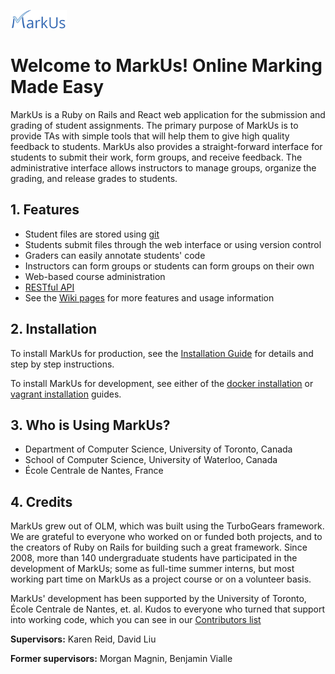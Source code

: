 ![MarkUs logo](app/assets/images/markus_logo_small.png)

Welcome to MarkUs! Online Marking Made Easy
===========================================

MarkUs is a Ruby on Rails and React web application for the submission and grading of student assignments. The primary purpose of MarkUs is to provide TAs with simple tools that will help them to give high quality feedback to students. MarkUs also provides a straight-forward interface for students to submit their work, form groups, and receive feedback. The administrative interface allows instructors to manage groups, organize the grading, and release grades to students.

## 1. Features

- Student files are stored using [git](https://git-scm.com/)
- Students submit files through the web interface or using version control
- Graders can easily annotate students' code
- Instructors can form groups or students can form groups on their own
- Web-based course administration
- [RESTful API](doc/wiki/RESTful-API.md)
- See the [Wiki pages](doc/wiki/Home.md) for more features and usage information

## 2. Installation

To install MarkUs for production, see the [Installation Guide](doc/wiki/Installation.md) for details and step by step instructions.

To install MarkUs for development, see either of the [docker installation](doc/wiki/Developer-Guide--Set-Up-With-Docker.md) or [vagrant installation](doc/wiki/Developer-Guide--Set-Up-With-Vagrant.md) guides.

## 3. Who is Using MarkUs?

- Department of Computer Science, University of Toronto, Canada
- School of Computer Science, University of Waterloo, Canada
- École Centrale de Nantes, France

## 4. Credits

MarkUs grew out of OLM, which was built using the TurboGears framework. We are
grateful to everyone who worked on or funded both projects, and to the creators
of Ruby on Rails for building such a great framework.
Since 2008, more than 140 undergraduate students have participated in the development of MarkUs; some as full-time summer interns, but most working part time on MarkUs as a project course or on a volunteer basis.

MarkUs' development has been supported by the University of Toronto, École
Centrale de Nantes, et. al. Kudos to everyone who turned that support into
working code, which you can see in our [Contributors list](doc/markus-contributors.txt)

**Supervisors:** Karen Reid, David Liu

**Former supervisors:** Morgan Magnin, Benjamin Vialle
